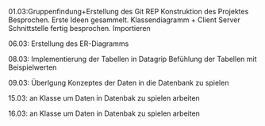 01.03:Gruppenfindung+Erstellung des Git REP
Konstruktion des Projektes Besprochen.
Erste Ideen gesammelt. Klassendiagramm + Client Server Schnittstelle fertig besprochen.
Importieren

06.03: Erstellung des ER-Diagramms

08.03: Implementierung der Tabellen in Datagrip
Befühlung der Tabellen mit Beispielwerten

09.03: Überlgung Konzeptes der Daten in die Datenbank zu spielen

15.03: an Klasse um Daten in Datenbak zu spielen arbeiten

16.03: an Klasse um Daten in Datenbak zu spielen arbeiten
